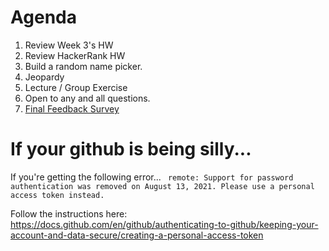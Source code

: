 
# Agenda

1. Review Week 3's HW
2. Review HackerRank HW
3. Build a random name picker. 
4. Jeopardy
5. Lecture / Group Exercise
6. Open to any and all questions.
7. [Final Feedback Survey](https://forms.gle/ZBVBQPmtqh48b6hZA)


# If your github is being silly...
If you're getting the following error... 
` remote: Support for password authentication was removed on August 13, 2021. Please use a personal access token instead.`

Follow the instructions here:  https://docs.github.com/en/github/authenticating-to-github/keeping-your-account-and-data-secure/creating-a-personal-access-token
